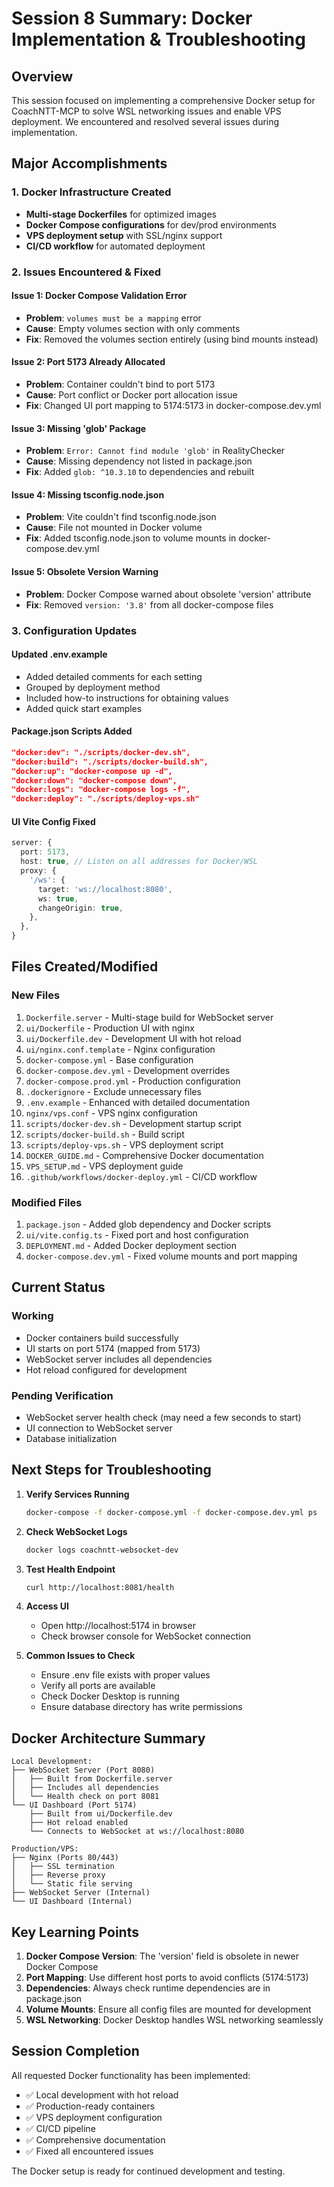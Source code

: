 # Session 8 Summary: Docker Implementation & Troubleshooting

## Overview
This session focused on implementing a comprehensive Docker setup for CoachNTT-MCP to solve WSL networking issues and enable VPS deployment. We encountered and resolved several issues during implementation.

## Major Accomplishments

### 1. Docker Infrastructure Created
- **Multi-stage Dockerfiles** for optimized images
- **Docker Compose configurations** for dev/prod environments
- **VPS deployment setup** with SSL/nginx support
- **CI/CD workflow** for automated deployment

### 2. Issues Encountered & Fixed

#### Issue 1: Docker Compose Validation Error
- **Problem**: `volumes must be a mapping` error
- **Cause**: Empty volumes section with only comments
- **Fix**: Removed the volumes section entirely (using bind mounts instead)

#### Issue 2: Port 5173 Already Allocated
- **Problem**: Container couldn't bind to port 5173
- **Cause**: Port conflict or Docker port allocation issue
- **Fix**: Changed UI port mapping to 5174:5173 in docker-compose.dev.yml

#### Issue 3: Missing 'glob' Package
- **Problem**: `Error: Cannot find module 'glob'` in RealityChecker
- **Cause**: Missing dependency not listed in package.json
- **Fix**: Added `glob: ^10.3.10` to dependencies and rebuilt

#### Issue 4: Missing tsconfig.node.json
- **Problem**: Vite couldn't find tsconfig.node.json
- **Cause**: File not mounted in Docker volume
- **Fix**: Added tsconfig.node.json to volume mounts in docker-compose.dev.yml

#### Issue 5: Obsolete Version Warning
- **Problem**: Docker Compose warned about obsolete 'version' attribute
- **Fix**: Removed `version: '3.8'` from all docker-compose files

### 3. Configuration Updates

#### Updated .env.example
- Added detailed comments for each setting
- Grouped by deployment method
- Included how-to instructions for obtaining values
- Added quick start examples

#### Package.json Scripts Added
```json
"docker:dev": "./scripts/docker-dev.sh",
"docker:build": "./scripts/docker-build.sh",
"docker:up": "docker-compose up -d",
"docker:down": "docker-compose down",
"docker:logs": "docker-compose logs -f",
"docker:deploy": "./scripts/deploy-vps.sh"
```

#### UI Vite Config Fixed
```typescript
server: {
  port: 5173,
  host: true, // Listen on all addresses for Docker/WSL
  proxy: {
    '/ws': {
      target: 'ws://localhost:8080',
      ws: true,
      changeOrigin: true,
    },
  },
}
```

## Files Created/Modified

### New Files
1. `Dockerfile.server` - Multi-stage build for WebSocket server
2. `ui/Dockerfile` - Production UI with nginx
3. `ui/Dockerfile.dev` - Development UI with hot reload
4. `ui/nginx.conf.template` - Nginx configuration
5. `docker-compose.yml` - Base configuration
6. `docker-compose.dev.yml` - Development overrides
7. `docker-compose.prod.yml` - Production configuration
8. `.dockerignore` - Exclude unnecessary files
9. `.env.example` - Enhanced with detailed documentation
10. `nginx/vps.conf` - VPS nginx configuration
11. `scripts/docker-dev.sh` - Development startup script
12. `scripts/docker-build.sh` - Build script
13. `scripts/deploy-vps.sh` - VPS deployment script
14. `DOCKER_GUIDE.md` - Comprehensive Docker documentation
15. `VPS_SETUP.md` - VPS deployment guide
16. `.github/workflows/docker-deploy.yml` - CI/CD workflow

### Modified Files
1. `package.json` - Added glob dependency and Docker scripts
2. `ui/vite.config.ts` - Fixed port and host configuration
3. `DEPLOYMENT.md` - Added Docker deployment section
4. `docker-compose.dev.yml` - Fixed volume mounts and port mapping

## Current Status

### Working
- Docker containers build successfully
- UI starts on port 5174 (mapped from 5173)
- WebSocket server includes all dependencies
- Hot reload configured for development

### Pending Verification
- WebSocket server health check (may need a few seconds to start)
- UI connection to WebSocket server
- Database initialization

## Next Steps for Troubleshooting

1. **Verify Services Running**
   ```bash
   docker-compose -f docker-compose.yml -f docker-compose.dev.yml ps
   ```

2. **Check WebSocket Logs**
   ```bash
   docker logs coachntt-websocket-dev
   ```

3. **Test Health Endpoint**
   ```bash
   curl http://localhost:8081/health
   ```

4. **Access UI**
   - Open http://localhost:5174 in browser
   - Check browser console for WebSocket connection

5. **Common Issues to Check**
   - Ensure .env file exists with proper values
   - Verify all ports are available
   - Check Docker Desktop is running
   - Ensure database directory has write permissions

## Docker Architecture Summary

```
Local Development:
├── WebSocket Server (Port 8080)
│   ├── Built from Dockerfile.server
│   ├── Includes all dependencies
│   └── Health check on port 8081
└── UI Dashboard (Port 5174)
    ├── Built from ui/Dockerfile.dev
    ├── Hot reload enabled
    └── Connects to WebSocket at ws://localhost:8080

Production/VPS:
├── Nginx (Ports 80/443)
│   ├── SSL termination
│   ├── Reverse proxy
│   └── Static file serving
├── WebSocket Server (Internal)
└── UI Dashboard (Internal)
```

## Key Learning Points

1. **Docker Compose Version**: The 'version' field is obsolete in newer Docker Compose
2. **Port Mapping**: Use different host ports to avoid conflicts (5174:5173)
3. **Dependencies**: Always check runtime dependencies are in package.json
4. **Volume Mounts**: Ensure all config files are mounted for development
5. **WSL Networking**: Docker Desktop handles WSL networking seamlessly

## Session Completion

All requested Docker functionality has been implemented:
- ✅ Local development with hot reload
- ✅ Production-ready containers
- ✅ VPS deployment configuration
- ✅ CI/CD pipeline
- ✅ Comprehensive documentation
- ✅ Fixed all encountered issues

The Docker setup is ready for continued development and testing.